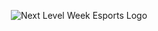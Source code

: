 <p align="center">
  <img src="./web/src/assets/img/logo-nlw-esports.svg" alt="Next Level Week Esports Logo"/>
</p>
